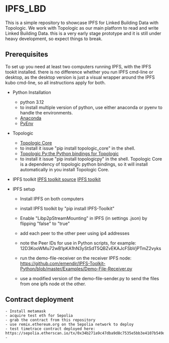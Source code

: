 # IPFS_LBD
This is a simple repository to showcase IPFS for Linked Building Data with Topologic.
We work with Topologic as our main platform to read and write Linked Building Data. this is a very early stage prototype and it is still under heavy development, so expect things to break.


## Prerequisites
To set up you need at least two computers running IPFS, with the IPFS tookit installed.
there is no difference whether you run IPFS cmd-line or desktop, as the desktop version is just a visual wrapper around the IPFS kubo cmd-line, so all instructions apply for both. 

* Python Installation
    - python 3.12 
    - to install multiple version of python, use either anaconda or pyenv to handle the environments.
    - [Anaconda](https://anaconda.com/)
    - [PyEnv](https://github.com/pyenv/pyenv)


* Topologic 
   - [Topologic Core](https://github.com/wassimj/Topologic)
    - to install it issue "pip install topologic_core" in the shell.
   - [Topologic Py:the Python bindings for Topologic](https://github.com/wassimj/topologicpy)
    - to install it issue "pip install topologicpy" in the shell. Topologic Core is a dependency of topologic python bindings, so it will install automatically in you install Topologic Core.


* IPFS toolkit
    [IPFS toolkit source](https://github.com/emendir/IPFS-Toolkit-Python)
    [IPFS toolkit](https://pypi.org/project/IPFS-Toolkit/)

* IPFS setup
    - Install IPFS on both computers
    - install IPFS toolkit by "pip install IPFS-Toolkit" 
    - Enable "Libp2pStreamMounting" in IPFS (in settings .json) by flipping "false" to "true"
    - add each peer to the other peer using ip4 addresses

    - note the Peer IDs for use in Python scripts, for example: 
    12D3KooWMu72wB1pKA1hN3yStSdT5QBZvEKAJcFSbVjPTmZ2vyks
    - run the demo-file-receiver on the receiver IPFS node: https://github.com/emendir/IPFS-Toolkit-Python/blob/master/Examples/Demo-File-Receiver.py
    - use a modified version of the demo-file-sender.py to send the files from one ipfs node ot the other.


## Contract deployment
    - Install metamask
    - acquire test eth for Sepolia
    - grab the contract from this repository
    - use remix.ethereum.org on the Sepolia network to deploy
    - test timetrace contract deployed here: https://sepolia.etherscan.io/tx/0x34b271a9c47dba9d8c7535e5bb3e4107b549dd9111c23237a3ba2373119493b1
    - 